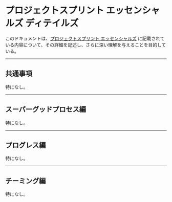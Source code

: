# プロジェクトスプリント エッセンシャルズ ディテイルズ

このドキュメントは、[プロジェクトスプリント エッセンシャルズ](index.html) に記載されている内容について、その詳細を記述し、さらに深い理解を与えることを目的している。

---
## 共通事項
特になし。

---
## スーパーグッドプロセス編
特になし。

---
## プログレス編
特になし。

---
## チーミング編
特になし。
